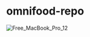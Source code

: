 ﻿# omnifood-repo
![Free_MacBook_Pro_12](https://user-images.githubusercontent.com/69359546/167637057-a8a43fee-37a4-4e33-9a8e-4958e14b6b9e.png)
